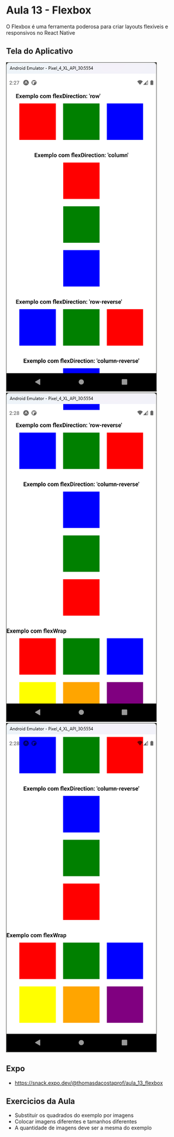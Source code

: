 # Aula 13 - Flexbox

O Flexbox é uma ferramenta poderosa para criar layouts flexíveis e responsivos no React Native

## Tela do Aplicativo

![Tela](screen1.png) ![Tela](screen2.png) ![Tela](screen3.png)

## Expo

- https://snack.expo.dev/@thomasdacostaprof/aula_13_flexbox

## Exercicios da Aula

- Substituir os quadrados do exemplo por imagens
- Colocar imagens diferentes e tamanhos diferentes
- A quantidade de imagens deve ser a mesma do exemplo 
